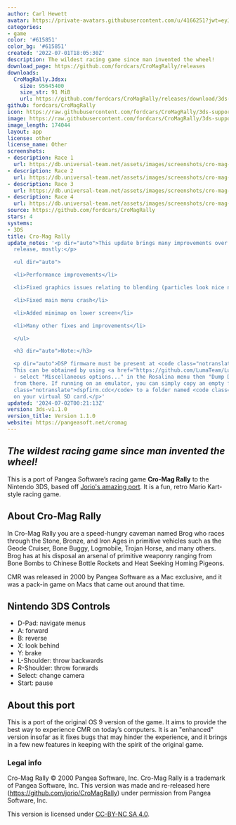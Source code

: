 ```yaml
---
author: Carl Hewett
avatar: https://private-avatars.githubusercontent.com/u/4166251?jwt=eyJhbGciOiJIUzI1NiIsInR5cCI6IkpXVCJ9.eyJpc3MiOiJnaXRodWIuY29tIiwiYXVkIjoicmF3LmdpdGh1YnVzZXJjb250ZW50LmNvbSIsImtleSI6ImtleTEiLCJleHAiOjE3MzQ2NzY2ODAsIm5iZiI6MTczNDY3NTQ4MCwicGF0aCI6Ii91LzQxNjYyNTEifQ.Cxzf_931V834sxGfPa79ROKEg3w372jt-xIIT5bQpoI&v=4
categories:
- game
color: '#615851'
color_bg: '#615851'
created: '2022-07-01T18:05:30Z'
description: The wildest racing game since man invented the wheel!
download_page: https://github.com/fordcars/CroMagRally/releases
downloads:
  CroMagRally.3dsx:
    size: 95645400
    size_str: 91 MiB
    url: https://github.com/fordcars/CroMagRally/releases/download/3ds-v1.1.0/CroMagRally.3dsx
github: fordcars/CroMagRally
icon: https://raw.githubusercontent.com/fordcars/CroMagRally/3ds-support/packaging/io.jor.cromagrally-alternateicon.png
image: https://raw.githubusercontent.com/fordcars/CroMagRally/3ds-support/docs/3ds_race.png
image_length: 174044
layout: app
license: other
license_name: Other
screenshots:
- description: Race 1
  url: https://db.universal-team.net/assets/images/screenshots/cro-mag-rally/race-1.png
- description: Race 2
  url: https://db.universal-team.net/assets/images/screenshots/cro-mag-rally/race-2.png
- description: Race 3
  url: https://db.universal-team.net/assets/images/screenshots/cro-mag-rally/race-3.png
- description: Race 4
  url: https://db.universal-team.net/assets/images/screenshots/cro-mag-rally/race-4.png
source: https://github.com/fordcars/CroMagRally
stars: 4
systems:
- 3DS
title: Cro-Mag Rally
update_notes: '<p dir="auto">This update brings many improvements over the initial
  release, mostly:</p>

  <ul dir="auto">

  <li>Performance improvements</li>

  <li>Fixed graphics issues relating to blending (particles look nice now)</li>

  <li>Fixed main menu crash</li>

  <li>Added minimap on lower screen</li>

  <li>Many other fixes and improvements</li>

  </ul>

  <h3 dir="auto">Note:</h3>

  <p dir="auto">DSP firmware must be present at <code class="notranslate">sdmc:/3ds/dspfirm.cdc</code>.
  This can be obtained by using <a href="https://github.com/LumaTeam/Luma3DS">Luma3DS</a>
  - select "Miscellaneous options..." in the Rosalina menu then "Dump DSP firmware"
  from there. If running on an emulator, you can simply copy an empty file named <code
  class="notranslate">dspfirm.cdc</code> to a folder named <code class="notranslate">3ds</code>
  on your virtual SD card.</p>'
updated: '2024-07-02T00:21:13Z'
version: 3ds-v1.1.0
version_title: Version 1.1.0
website: https://pangeasoft.net/cromag
---
```

## *The wildest racing game since man invented the wheel!*

This is a port of Pangea Software’s racing game **Cro-Mag Rally** to the Nintendo 3DS, based off [Jorio's amazing port](https://github.com/jorio/CroMagRally). It is a fun, retro Mario Kart-style racing game.

## About Cro-Mag Rally

In Cro-Mag Rally you are a speed-hungry caveman named Brog who races through the Stone, Bronze, and Iron Ages in primitive vehicles such as the Geode Cruiser, Bone Buggy, Logmobile, Trojan Horse, and many others. Brog has at his disposal an arsenal of primitive weaponry ranging from Bone Bombs to Chinese Bottle Rockets and Heat Seeking Homing Pigeons.

CMR was released in 2000 by Pangea Software as a Mac exclusive, and it was a pack-in game on Macs that came out around that time.

## Nintendo 3DS Controls
* D-Pad: navigate menus
* A: forward
* B: reverse
* X: look behind
* Y: brake
* L-Shoulder: throw backwards
* R-Shoulder: throw forwards
* Select: change camera
* Start: pause

## About this port

This is a port of the original OS 9 version of the game. It aims to provide the best way to experience CMR on today’s computers. It is an "enhanced" version insofar as it fixes bugs that may hinder the experience, and it brings in a few new features in keeping with the spirit of the original game.

### Legal info

Cro-Mag Rally © 2000 Pangea Software, Inc. Cro-Mag Rally is a trademark of Pangea Software, Inc. This version was made and re-released here (https://github.com/jorio/CroMagRally) under permission from Pangea Software, Inc.

This version is licensed under [CC-BY-NC SA 4.0](LICENSE.md).